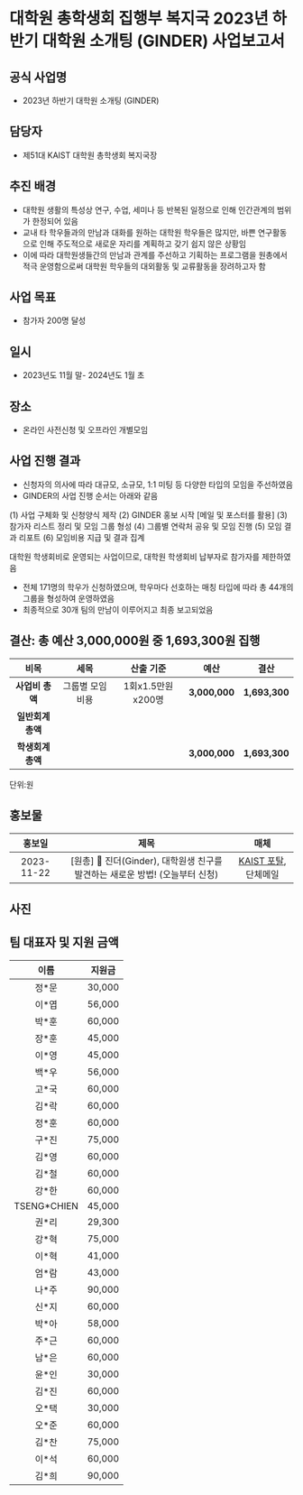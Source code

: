 대학원 총학생회 집행부 복지국 2023년 하반기 대학원 소개팅 (GINDER) 사업보고서
===

## 공식 사업명
- 2023년 하반기 대학원 소개팅 (GINDER)

## 담당자
- 제51대 KAIST 대학원 총학생회 복지국장

## 추진 배경
- 대학원 생활의 특성상 연구, 수업, 세미나 등 반복된 일정으로 인해 인간관계의 범위가 한정되어 있음
- 교내 타 학우들과의 만남과 대화를 원하는 대학원 학우들은 많지만, 바쁜 연구활동으로 인해 주도적으로 새로운 자리를 계획하고 갖기 쉽지 않은 상황임
- 이에 따라 대학원생들간의 만남과 관계를 주선하고 기획하는 프로그램을 원총에서 적극 운영함으로써 대학원 학우들의 대외활동 및 교류활동을 장려하고자 함

## 사업 목표
- 참가자 200명 달성

## 일시
- 2023년도 11월 말- 2024년도 1월 초

## 장소
- 온라인 사전신청 및 오프라인 개별모임

## 사업 진행 결과
- 신청자의 의사에 따라 대규모, 소규모, 1:1 미팅 등 다양한 타입의 모임을 주선하였음
- GINDER의 사업 진행 순서는 아래와 같음

(1) 사업 구체화 및 신청양식 제작
(2) GINDER 홍보 시작 [메일 및 포스터를 활용]
(3) 참가자 리스트 정리 및 모임 그룹 형성
(4) 그룹별 연락처 공유 및 모임 진행
(5) 모임 결과 리포트
(6) 모임비용 지급 및 결과 집계

대학원 학생회비로 운영되는 사업이므로, 대학원 학생회비 납부자로 참가자를 제한하였음

- 전체 171명의 학우가 신청하였으며, 학우마다 선호하는 매칭 타입에 따라 총 44개의 그룹을 형성하여 운영하였음
- 최종적으로 30개 팀의 만남이 이루어지고 최종 보고되었음

## 결산: 총 예산 3,000,000원 중 1,693,300원 집행

|  **비목** |   **세목**   | **산출 기준** | **예산** | **결산** |
|:----------:|:------------:|:--------:|:--------:|:--------:|
|   **사업비 총액**  |    그룹별 모임 비용    |  1회x1.5만원x200명   | **3,000,000** | **1,693,300** |
|   **일반회계 총액**  |  |  |  |  |
|   **학생회계 총액**  |         |       | **3,000,000** | **1,693,300** |

단위:원 



## 홍보물

|  **홍보일** |   **제목**   | **매체** |
|:----------:|:------------:|:--------:|
|2023-11-22|[원총] 💌 진더(Ginder), 대학원생 친구를 발견하는 새로운 방법! (오늘부터 신청) | [KAIST 포탈](https://portal.kaist.ac.kr/ennotice/student_notice/11700632900962), 단체메일|

## 사진


## 팀 대표자 및 지원 금액
|  **이름** |   **지원금**   |
|:----------:|:------------:|
|	정*문	|	30,000	|
|	이*엽	|	56,000	|
|	박*훈	|	60,000	|
|	장*훈	|	45,000	|
|	이*영	|	45,000	|
|	백*우	|	56,000	|
|	고*국	|	60,000	|
|	김*락	|	60,000	|
|	정*훈	|	60,000	|
|	구*진	|	75,000	|
|	김*영	|	60,000	|
|	김*철	|	60,000	|
|	강*한	|	60,000	|
|	TSENG*CHIEN	|	45,000	|
|	권*리	|	29,300	|
|	강*혁	|	75,000	|
|	이*혁	|	41,000	|
|	엄*람	|	43,000	|
|	나*주	|	90,000	|
|	신*지	|	60,000	|
|	박*아	|	58,000	|
|	주*근	|	60,000	|
|	남*은	|	60,000	|
|	윤*인	|	30,000	|
|	김*진	|	60,000	|
|	오*택	|	30,000	|
|	오*준	|	60,000	|
|	김*찬	|	75,000	|
|	이*석	|	60,000	|
|	김*희	|	90,000	|

  
